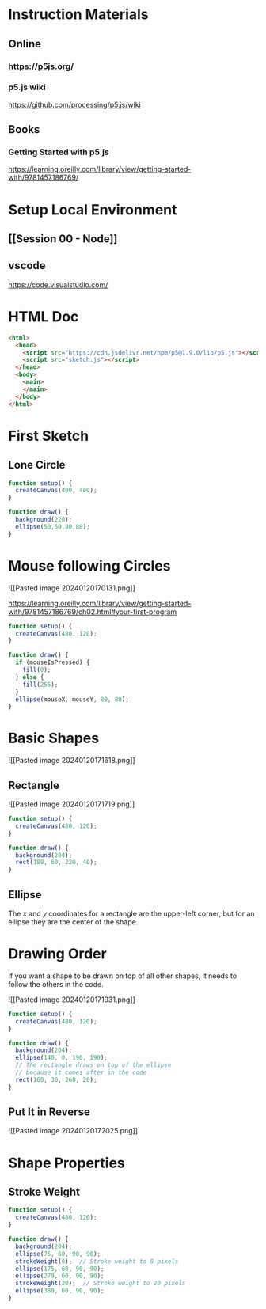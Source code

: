 # Instruction Materials

## Online
### https://p5js.org/

### p5.js wiki

https://github.com/processing/p5.js/wiki


## Books
### Getting Started with p5.js

https://learning.oreilly.com/library/view/getting-started-with/9781457186769/




# Setup Local Environment

## [[Session 00 - Node]]


## vscode

https://code.visualstudio.com/




# HTML Doc


```html
<html>
  <head>
    <script src="https://cdn.jsdelivr.net/npm/p5@1.9.0/lib/p5.js"></script>
    <script src="sketch.js"></script>
  </head>
  <body>
    <main>
    </main>
  </body>
</html>
```




# First Sketch

## Lone Circle

```js
function setup() {
  createCanvas(400, 400);
}

function draw() {
  background(220);
  ellipse(50,50,80,80);
}
```


# Mouse following Circles

![[Pasted image 20240120170131.png]]

https://learning.oreilly.com/library/view/getting-started-with/9781457186769/ch02.html#your-first-program

```js
function setup() {
  createCanvas(480, 120);
}

function draw() {
  if (mouseIsPressed) {
    fill(0);
  } else {
    fill(255);
  }
  ellipse(mouseX, mouseY, 80, 80);
}
```



# Basic Shapes

![[Pasted image 20240120171618.png]]



## Rectangle

![[Pasted image 20240120171719.png]]

```js
function setup() {
  createCanvas(480, 120);
}

function draw() {
  background(204);
  rect(180, 60, 220, 40);
}
```


## Ellipse

The _x_ and _y_ coordinates for a rectangle are the upper-left corner, but for an ellipse they are the center of the shape.




# Drawing Order

If you want a shape to be drawn on top of all other shapes, it needs to follow the others in the code.

![[Pasted image 20240120171931.png]]


```js
function setup() {
  createCanvas(480, 120);
}

function draw() {
  background(204);
  ellipse(140, 0, 190, 190);
  // The rectangle draws on top of the ellipse
  // because it comes after in the code
  rect(160, 30, 260, 20);
}
```


## Put It in Reverse

![[Pasted image 20240120172025.png]]




# Shape Properties

## Stroke Weight

```js
function setup() {
  createCanvas(480, 120);
}

function draw() {
  background(204);
  ellipse(75, 60, 90, 90);
  strokeWeight(8);  // Stroke weight to 8 pixels
  ellipse(175, 60, 90, 90);
  ellipse(279, 60, 90, 90);
  strokeWeight(20);  // Stroke weight to 20 pixels
  ellipse(389, 60, 90, 90);
}
```



